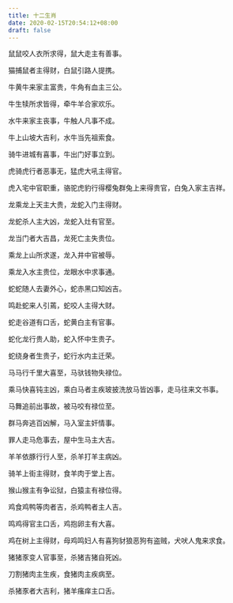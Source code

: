 ```yaml
---
title: 十二生肖
date: 2020-02-15T20:54:12+08:00
draft: false
---
```


鼠鼠咬人衣所求得，鼠大走主有善事。

猫捕鼠者主得财，白鼠引路人提携。

牛黄牛来家主富贵，牛角有血主三公。

牛生犊所求皆得，牵牛羊合家欢乐。

水牛来家主丧事，牛触人凡事不成。

牛上山坡大吉利，水牛当先祖索食。

骑牛进城有喜事，牛出门好事立到。

虎骑虎行者恶事无，猛虎大吼主得官。

虎入宅中官职重，骆驼虎豹行得樱兔群兔上来得贵官，白兔入家主吉祥。

龙乘龙上天主大贵，龙蛇入门主得财。

龙蛇杀人主大凶，龙蛇入灶有官至。

龙当门者大吉昌，龙死亡主失贵位。

乘龙上山所求遂，龙入井中官被辱。

乘龙入水主贵位，龙眼水中求事通。

蛇蛇随人去妻外心，蛇赤黑口知凶吉。

鸣赴蛇来人引蔫，蛇咬人主得大财。

蛇走谷道有口舌，蛇黄白主有官事。

蛇化龙行贵人助，蛇入怀中生贵子。

蛇绕身者生贵子，蛇行水内主迁荣。

马马行千里大喜至，马驮钱物失禄位。

乘马快喜钝主凶，乘白马者主疾玻披洗放马皆凶事，走马往来文书事。

马舞追前出事故，被马咬有禄位至。

群马奔逃百凶解，马入室主奸情事。

罪人走马危事去，屋中生马主大吉。

羊羊依豚行行人至，杀羊打羊主病凶。

骑羊上街主得财，食羊肉于堂上吉。

猴山猴主有争讼狱，白猿主有禄位得。

鸡食鸡鸭等肉者吉，杀鸡鸭者主人吉。

鸣鸡得官主口舌，鸡抱卵主有大喜。

鸡在树上主得财，母鸡鸣妇人有喜狗豺狼恶狗有盗贼，犬吠人鬼来求食。

猪猪豕变人官事至，杀猪吉猪自死凶。

刀割猪肉主生疾，食猪肉主疾病至。

杀猪豕者大吉利，猪羊瘙痒主口舌。

